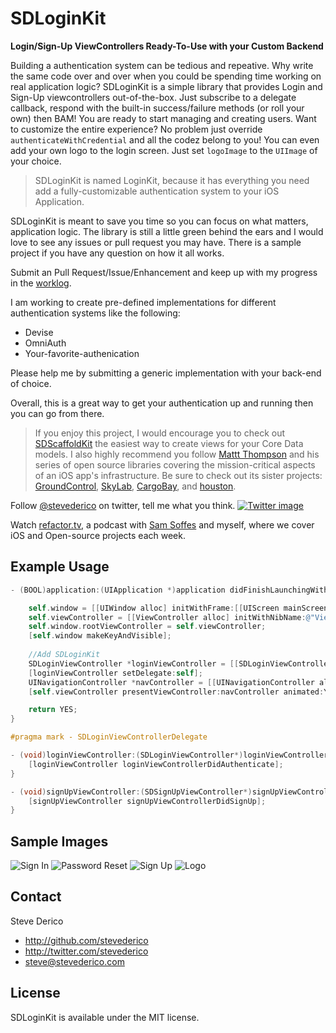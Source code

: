 SDLoginKit
=======
**Login/Sign-Up ViewControllers Ready-To-Use with your Custom Backend**

Building a authentication system can be tedious and repeative. Why write the same code over and over when you could be spending time working on real application logic? SDLoginKit is a simple library that provides Login and Sign-Up viewcontrollers out-of-the-box. Just subscribe to a delegate callback, respond with the built-in success/failure methods (or roll your own) then BAM! You are ready to start managing and creating users. Want to customize the entire experience? No problem just override `authenticateWithCredential` and all the codez belong to you! You can even add your own logo to the login screen. Just set `logoImage` to the `UIImage` of your choice.

> SDLoginKit is named LoginKit, because it has everything you need add a fully-customizable authentication system to your iOS Application.

SDLoginKit is meant to save you time so you can focus on what matters, application logic. The library is still a little green behind the ears and I would love to see any issues or pull request you may have. There is a sample project if you have any question on how it all works.

Submit an Pull Request/Issue/Enhancement and keep up with my progress in the [worklog](https://github.com/stevederico/SDLoginKit/blob/master/_worklog).

I am working to create pre-defined implementations for different authentication systems like the following:
* Devise
* OmniAuth
* Your-favorite-authenication

Please help me by submitting a generic implementation with your back-end of choice.

Overall, this is a great way to get your authentication up and running then you can go from there.

> If you enjoy this project, I would encourage you to check out [SDScaffoldKit](http://www.github.com/stevederico/SDScaffoldKit) the easiest way to create views for your Core Data models. I also highly recommend you follow [Mattt Thompson](http://www.github.com/mattt) and his series of open source libraries covering the mission-critical aspects of an iOS app's infrastructure. Be sure to check out its sister projects: [GroundControl](https://github.com/mattt/GroundControl), [SkyLab](https://github.com/mattt/SkyLab), [CargoBay](https://github.com/mattt/CargoBay), and [houston](https://github.com/mattt/houston).

Follow [@stevederico](http://www.twitter.com/stevederico) on twitter, tell me what you think.  [![Twitter image](http://f.cl.ly/items/1X0V1N003j2h192x3J0Z/Screen%20Shot%202013-02-11%20at%2012.48.45%20AM.png)](http://www.twitter.com/stevederico)

Watch [refactor.tv](http://www.refactor.tv), a podcast with [Sam Soffes](http://www.twitter.com/soffes) and myself, where we cover iOS and Open-source projects each week.

## Example Usage
```objective-c
- (BOOL)application:(UIApplication *)application didFinishLaunchingWithOptions:(NSDictionary *)launchOptions {

    self.window = [[UIWindow alloc] initWithFrame:[[UIScreen mainScreen] bounds]];
    self.viewController = [[ViewController alloc] initWithNibName:@"ViewController" bundle:nil];
    self.window.rootViewController = self.viewController;
    [self.window makeKeyAndVisible];
    
    //Add SDLoginKit
    SDLoginViewController *loginViewController = [[SDLoginViewController alloc] init];
    [loginViewController setDelegate:self];
    UINavigationController *navController = [[UINavigationController alloc] initWithRootViewController:loginViewController];
    [self.viewController presentViewController:navController animated:YES completion:nil];

    return YES;
}

#pragma mark - SDLoginViewControllerDelegate

- (void)loginViewController:(SDLoginViewController*)loginViewController authenticateWithCredential:(NSURLCredential*)credential{
    [loginViewController loginViewControllerDidAuthenticate];
}

- (void)signUpViewController:(SDSignUpViewController*)signUpViewController signUpWithCredentials:(NSDictionary*)credentials{
    [signUpViewController signUpViewControllerDidSignUp];      
}
```
## Sample Images
![Sign In](http://dl.dropbox.com/u/12035142/Screenshots/3.png)
![Password Reset](http://dl.dropbox.com/u/12035142/Screenshots/4.png)
![Sign Up](http://dl.dropbox.com/u/12035142/Screenshots/5.png)
![Logo](http://f.cl.ly/items/1J0w2Z1I2J0v20011h2c/iOS%20Simulator%20Screen%20shot%20Jan%2027,%202013%202.31.54%20PM.png)
## Contact

Steve Derico

- http://github.com/stevederico
- http://twitter.com/stevederico
- steve@stevederico.com

## License


SDLoginKit is available under the MIT license. 
